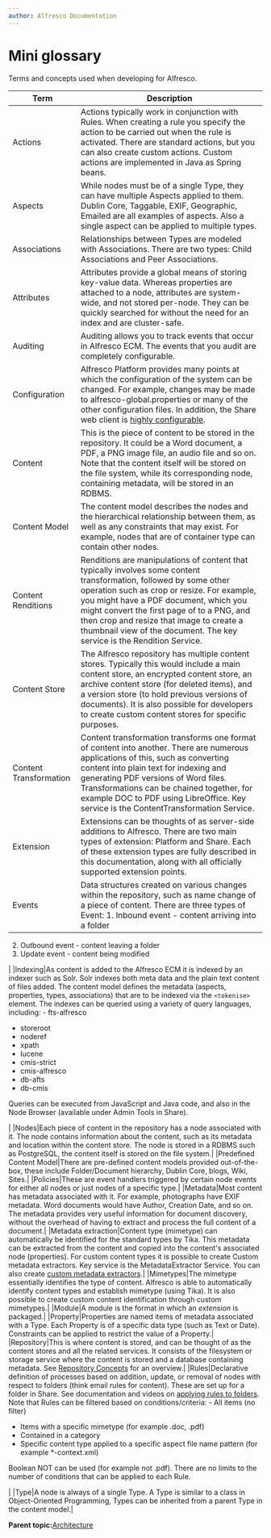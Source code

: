 ```yaml
---
author: Alfresco Documentation
---
```


# Mini glossary

Terms and concepts used when developing for Alfresco.

|Term|Description|
|----|-----------|
|Actions|Actions typically work in conjunction with Rules. When creating a rule you specify the action to be carried out when the rule is activated. There are standard actions, but you can also create custom actions. Custom actions are implemented in Java as Spring beans.|
|Aspects|While nodes must be of a single Type, they can have multiple Aspects applied to them. Dublin Core, Taggable, EXIF, Geographic, Emailed are all examples of aspects. Also a single aspect can be applied to multiple types.|
|Associations|Relationships between Types are modeled with Associations. There are two types: Child Associations and Peer Associations.|
|Attributes|Attributes provide a global means of storing key-value data. Whereas properties are attached to a node, attributes are system-wide, and not stored per-node. They can be quickly searched for without the need for an index and are cluster-safe.|
|Auditing|Auditing allows you to track events that occur in Alfresco ECM. The events that you audit are completely configurable.|
|Configuration|Alfresco Platform provides many points at which the configuration of the system can be changed. For example, changes may be made to alfresco-global.properties or many of the other configuration files. In addition, the Share web client is [highly configurable](share-configuring-intro.md).|
|Content|This is the piece of content to be stored in the repository. It could be a Word document, a PDF, a PNG image file, an audio file and so on. Note that the content itself will be stored on the file system, while its corresponding node, containing metadata, will be stored in an RDBMS.|
|Content Model|The content model describes the nodes and the hierarchical relationship between them, as well as any constraints that may exist. For example, nodes that are of container type can contain other nodes.|
|Content Renditions|Renditions are manipulations of content that typically involves some content transformation, followed by some other operation such as crop or resize. For example, you might have a PDF document, which you might convert the first page of to a PNG, and then crop and resize that image to create a thumbnail view of the document. The key service is the Rendition Service.|
|Content Store|The Alfresco repository has multiple content stores. Typically this would include a main content store, an encrypted content store, an archive content store \(for deleted items\), and a version store \(to hold previous versions of documents\). It is also possible for developers to create custom content stores for specific purposes.|
|Content Transformation|Content transformation transforms one format of content into another. There are numerous applications of this, such as converting content into plain text for indexing and generating PDF versions of Word files. Transformations can be chained together, for example DOC to PDF using LibreOffice. Key service is the ContentTransformation Service.|
|Extension|Extensions can be thoughts of as server-side additions to Alfresco. There are two main types of extension: Platform and Share. Each of these extension types are fully described in this documentation, along with all officially supported extension points.|
|Events|Data structures created on various changes within the repository, such as name change of a piece of content. There are three types of Event: 1.  Inbound event - content arriving into a folder
2.  Outbound event - content leaving a folder
3.  Update event - content being modified

|
|Indexing|As content is added to the Alfresco ECM it is indexed by an indexer such as Solr. Solr indexes both meta data and the plain text content of files added. The content model defines the metadata \(aspects, properties, types, associations\) that are to be indexed via the `<tokenise>` element. The indexes can be queried using a variety of query languages, including: -   fts-alfresco
-   storeroot
-   noderef
-   xpath
-   lucene
-   cmis-strict
-   cmis-alfresco
-   db-afts
-   db-cmis

 Queries can be executed from JavaScript and Java code, and also in the Node Browser \(available under Admin Tools in Share\).

|
|Nodes|Each piece of content in the repository has a node associated with it. The node contains information about the content, such as its metadata and location within the content store. The node is stored in a RDBMS such as PostgreSQL, the content itself is stored on the file system.|
|Predefined Content Model|There are pre-defined content models provided out-of-the-box, these include Folder/Document hierarchy, Dublin Core, blogs, Wiki, Sites.|
|Policies|These are event handlers triggered by certain node events for either all nodes or just nodes of a specific type.|
|Metadata|Most content has metadata associated with it. For example, photographs have EXIF metadata. Word documents would have Author, Creation Date, and so on. The metadata provides very useful information for document discovery, without the overhead of having to extract and process the full content of a document.|
|Metadata extraction|Content type \(mimetype\) can automatically be identified for the standard types by Tika. This metadata can be extracted from the content and copied into the content's associated node \(properties\). For custom content types it is possible to create Custom metadata extractors. Key service is the MetadataExtractor Service. You can also create [custom metadata extractors](../references/dev-extension-points-custom-metadata-extractor.md).|
|Mimetypes|The mimetype essentially identifies the type of content. Alfresco is able to automatically identify content types and establish mimetype \(using Tika\). It is also possible to create custom content identification through custom mimetypes.|
|Module|A module is the format in which an *extension* is packaged.|
|Property|Properties are named items of metadata associated with a Type. Each Property is of a specific data type \(such as Text or Date\). Constraints can be applied to restrict the value of a Property.|
|Repository|This is where content is stored, and can be thought of as the content stores and all the related services. It consists of the filesystem or storage service where the content is stored and a database containing metadata. See [Repository Concepts](dev-repository-concepts.md) for an overview.|
|Rules|Declarative definition of processes based on addition, update, or removal of nodes with respect to folders \(think email rules for content\). These are set up for a folder in Share. See documentation and videos on [applying rules to folders](library-folder-rules.md). Note that Rules can be filtered based on conditions/criteria: -   All items \(no filter\)
-   Items with a specific mimetype \(for example .doc, .pdf\)
-   Contained in a category
-   Specific content type applied to a specific aspect file name pattern \(for example \*-context.xml\)

Boolean NOT can be used \(for example not .pdf\). There are no limits to the number of conditions that can be applied to each Rule.

|
|Type|A node is always of a single Type. A Type is similar to a class in Object-Oriented Programming, Types can be inherited from a parent Type in the content model.|

**Parent topic:**[Architecture](../concepts/dev-arch-overview.md)

